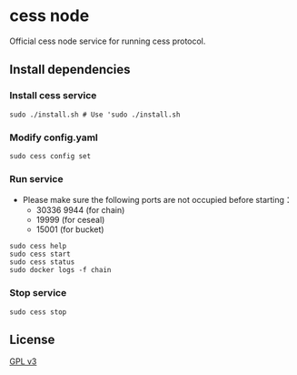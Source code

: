 # cess node
Official cess node service for running cess protocol.

## Install dependencies

### Install cess service
```shell
sudo ./install.sh # Use 'sudo ./install.sh
```

### Modify config.yaml
```shell
sudo cess config set
```

### Run service

- Please make sure the following ports are not occupied before starting：
  - 30336 9944 (for chain)
  - 19999 (for ceseal)
  - 15001 (for bucket)

```shell
sudo cess help
sudo cess start
sudo cess status
sudo docker logs -f chain
```

### Stop service

```shell
sudo cess stop
```

## License

[GPL v3](LICENSE)
